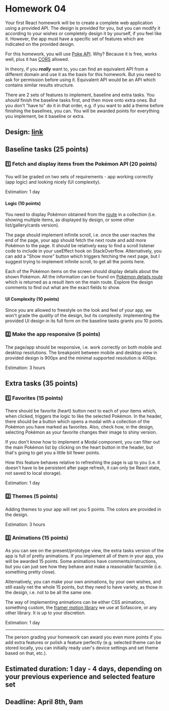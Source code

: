 # Homework 04

Your first React homework will be to create a complete web application using a provided API.
The design is provided for you, but you can modify it according to your wishes or completely design it by yourself, if you feel like it. However, the app must have a specific set of features which are indicated on the provided design.

For this homework, you will use [Poke API](https://pokeapi.co/docs/v2). Why? Because it is free, works well, plus it has [CORS](https://en.wikipedia.org/wiki/Cross-origin_resource_sharing) allowed.

In theory, if you _**really**_ want to, you can find an equivalent API from a different domain and use it as the basis for this homework. But you need to ask for permission before using it. Equivalent API would be an API which contains similar results structure.

There are 2 sets of features to implement, baseline and extra tasks. You _should_ finish the baseline tasks first, and then move onto extra ones. But you don't "have to" do it in that order, e.g. if you want to add a theme before finishing the baselines, you can. You will be awarded points for everything you implement, be it baseline or extra.

## Design: [link](https://www.figma.com/file/PiseIcKWpJ9FReLM4cNtYb/Pokemon-Homework?type=design&t=0QIlH6WHIxjlRGfB-6)

## Baseline tasks (25 points)

### :one: Fetch and display items from the Pokémon API (20 points)

You will be graded on two sets of requirements - app working correctly (app logic) and looking nicely (UI complexity).

Estimation: 1 day

#### Logic (10 points)

You need to display Pokémon obtained from the [route](https://pokeapi.co/api/v2/pokemon/) in a collection (i.e. showing multiple items, as displayed by design, or some other list/gallery/cards version).

The page should implement infinite scroll, i.e. once the user reaches the end of the page, your app should fetch the next route and add more Pokémon to the page. It should be relatively easy to find a scroll listener code to include in your useEffect hook on StackOverflow. Alternatively, you can add a "Show more" button which triggers fetching the next page, but I suggest trying to implement infinite scroll, to get all the points here.

Each of the Pokémon items on the screen should display details about the shown Pokémon. All the information can be found on [Pokémon details route](https://pokeapi.co/api/v2/pokemon/39) which is returned as a result item on the main route. Explore the design comments to find out what are the exact fields to show.

#### UI Complexity (10 points)

Since you are allowed to freestyle on the look and feel of your app, we won't grade the _quality_ of the design, but its complexity. Implementing the provided UI design in its full form on the baseline tasks grants you 10 points.

### :two: Make the app responsive (5 points)

The page/app should be responsive, i.e. work correctly on both mobile and desktop resolutions. The breakpoint between mobile and desktop view in provided design is 900px and the minimal supported resolution is 400px.

Estimation: 3 hours

## Extra tasks (35 points)

### :one: Favorites (15 points)

There should be favorite (heart) button next to each of your items which, when clicked, triggers the logic to like the selected Pokémon. In the header, there should be a button which opens a modal with a collection of the Pokémon you have marked as favorites. Also, check how, in the design, selecting Pokémon as your favorite changes their image to shiny version.

If you don't know how to implement a Modal component, you can filter out the main Pokémon list by clicking on the heart button in the header, but that's going to get you a little bit fewer points.

How this feature behaves relative to refreshing the page is up to you (i.e. it doesn't have to be persistent after page refresh, it can only be React state, not saved to local storage).

Estimation: 1 day

### :two: Themes (5 points)

Adding themes to your app will net you 5 points. The colors are provided in the design.

Estimation: 3 hours

### :three: Animations (15 points)

As you can see on the present/prototype view, the extra tasks version of the app is full of pretty animations. If you implement all of them in your app, you will be awarded 15 points. Some animations have comments/instructions, but you can just see how they behave and make a reasonable facsimile (i.e. something pretty close).

Alternatively, you can make your own animations, by your own wishes, and still easily net the whole 15 points, but they need to have variety, as those in the design, i.e. not to be all the same one.

The way of implementing animations can be either CSS animations, something custom, the [framer motion library](https://www.framer.com/motion/) we use at Sofascore, or any other library. It is up to your discretion.

Estimation: 1 day

---

The person grading your homework can award you even more points if you add extra features or polish a feature perfectly (e.g. selected theme can be stored locally, you can initially ready user's device settings and set theme based on that, etc.).

## Estimated duration: 1 day - 4 days, depending on your previous experience and selected feature set
## Deadline: April 8th, 9am
